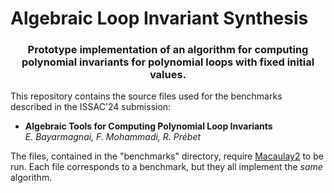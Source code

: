 # Algebraic Loop Invariant Synthesis

<h3 style="text-align: center;">Prototype implementation of an algorithm for computing polynomial invariants for polynomial loops with fixed initial values.</h3>

This repository contains the source files used for the benchmarks described in the ISSAC'24 submission:

* **Algebraic Tools for Computing Polynomial Loop Invariants** <br>*E. Bayarmagnai, F. Mohammadi, R. Prébet*

The files, contained in the "benchmarks" directory, require [Macaulay2](https://macaulay2.com/) to be run. Each file corresponds to a benchmark, but they all implement the *same* algorithm. 
